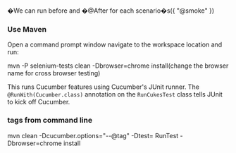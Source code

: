     
�We can run before and �@After for each scenario�s({ "@smoke" })

### Use Maven

Open a command prompt window navigate to the workspace location and run:

mvn -P selenium-tests clean -Dbrowser=chrome install(change the browser name for cross browser testing)

This runs Cucumber features using Cucumber's JUnit runner. The `@RunWith(Cucumber.class)` annotation on the `RunCukesTest`
class tells JUnit to kick off Cucumber.

### tags from command line
mvn clean -Dcucumber.options="--@tag" -Dtest= RunTest -Dbrowser=chrome install





